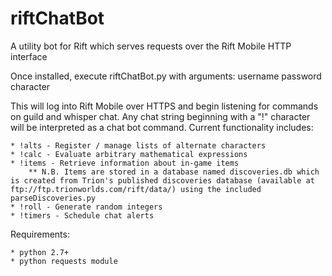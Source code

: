 riftChatBot
===========

A utility bot for Rift which serves requests over the Rift Mobile HTTP interface

Once installed, execute riftChatBot.py with arguments: username password character

This will log into Rift Mobile over HTTPS and begin listening for commands on guild and whisper chat. Any chat string beginning with a "!" character will be interpreted as a chat bot command. Current functionality includes:

	* !alts - Register / manage lists of alternate characters
	* !calc - Evaluate arbitrary mathematical expressions
	* !items - Retrieve information about in-game items
		** N.B. Items are stored in a database named discoveries.db which is created from Trion's published discoveries database (available at ftp://ftp.trionworlds.com/rift/data/) using the included parseDiscoveries.py
	* !roll - Generate random integers
	* !timers - Schedule chat alerts
	
Requirements:

	* python 2.7+
	* python requests module
	